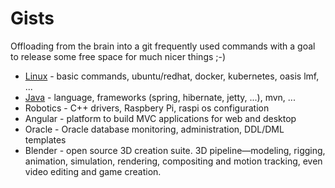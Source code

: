 # Gists
Offloading from the brain into a git frequently used commands with a goal to release some free space for much nicer things ;-)

- [Linux](linux/linux.md) - basic commands, ubuntu/redhat, docker, kubernetes, oasis lmf, ...
- [Java](java/java.md) - language, frameworks (spring, hibernate, jetty, ...), mvn, ...
- Robotics - C++ drivers, Raspbery Pi, raspi os configuration
- Angular - platform to build MVC applications for web and desktop
- Oracle - Oracle database monitoring, administration, DDL/DML templates
- Blender - open source 3D creation suite. 3D pipeline—modeling, rigging, animation, simulation, rendering, compositing and motion tracking, even video editing and game creation.

